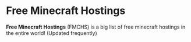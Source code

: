 # Free Minecraft Hostings
**Free Minecraft Hostings** (FMCHS) is a big list of free minecraft hostings in the entire world! (Updated frequently)